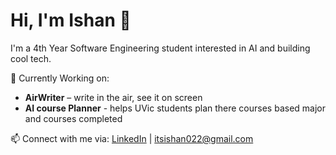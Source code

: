 # Hi, I'm Ishan 👋

I'm a 4th Year Software Engineering student interested in AI and building cool tech.

🔭 Currently Working on:
  -  **AirWriter** – write in the air, see it on screen
  -  **AI course Planner** - helps UVic students plan there courses based major and courses completed

📫 Connect with me via: [LinkedIn](https://www.linkedin.com/in/ishan-sandhu3121/) | itsishan022@gmail.com

